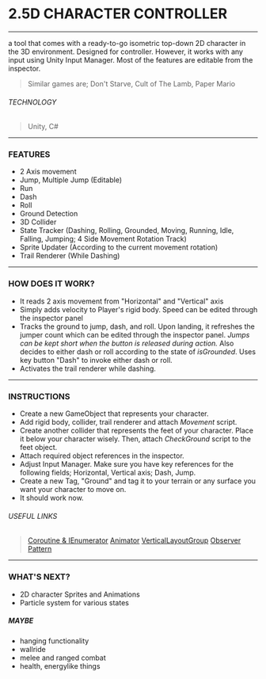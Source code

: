 # 2.5D CHARACTER CONTROLLER
***
a tool that comes with a ready-to-go isometric top-down 2D character in the 3D environment. Designed for controller. However, it works with any input using Unity Input Manager. Most of the features are editable from the inspector.
> Similar games are; Don't Starve, Cult of The Lamb, Paper Mario
###### TECHNOLOGY
> Unity, C#
---
### FEATURES
* 2 Axis movement
* Jump, Multiple Jump (Editable)
* Run
* Dash
* Roll
* Ground Detection
* 3D Collider
* State Tracker (Dashing, Rolling, Grounded, Moving, Running, Idle, Falling, Jumping; 4 Side Movement Rotation Track)
* Sprite Updater (According to the current movement rotation)
* Trail Renderer (While Dashing)
---
### HOW DOES IT WORK?
* It reads 2 axis movement from "Horizontal" and "Vertical" axis
* Simply adds velocity to Player's rigid body. Speed can be edited through the inspector panel
* Tracks the ground to jump, dash, and roll. Upon landing, it refreshes the jumper count which can be edited through the inspector panel. _Jumps can be kept short when the button is released during action._ Also decides to either dash or roll according to the state of _isGrounded_. Uses key button "Dash" to invoke either dash or roll.
* Activates the trail renderer while dashing.
---
### INSTRUCTIONS
* Create a new GameObject that represents your character.
* Add rigid body, collider, trail renderer and attach _Movement_ script.
* Create another collider that represents the feet of your character. Place it below your character wisely. Then, attach _CheckGround_ script to the feet object.
* Attach required object references in the inspector.
* Adjust Input Manager. Make sure you have key references for the following fields; Horizontal, Vertical axis; Dash, Jump.
* Create a new Tag, "Ground" and tag it to your terrain or any surface you want your character to move on.
* It should work now.

###### USEFUL LINKS
> [Coroutine & IEnumerator](https://docs.unity3d.com/ScriptReference/MonoBehaviour.StartCoroutine.html "Unity Documentation")
> [Animator](https://docs.unity3d.com/ScriptReference/Animator.html)
> [VerticalLayoutGroup](https://docs.unity3d.com/Packages/com.unity.ugui@1.0/manual/script-VerticalLayoutGroup.html)
> [Observer Pattern](https://unity.com/how-to/create-modular-and-maintainable-code-observer-pattern)

***
### WHAT'S NEXT?
* 2D character Sprites and Animations
* Particle system for various states

##### MAYBE
* hanging functionality
* wallride
* melee and ranged combat
* health, energylike things
